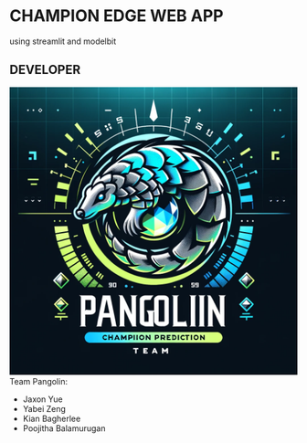 # CHAMPION EDGE WEB APP
using streamlit and modelbit

## DEVELOPER
![Alt text](imgs/Pangolin.png)
Team Pangolin: 

- Jaxon Yue
- Yabei Zeng
- Kian Bagherlee
- Poojitha Balamurugan